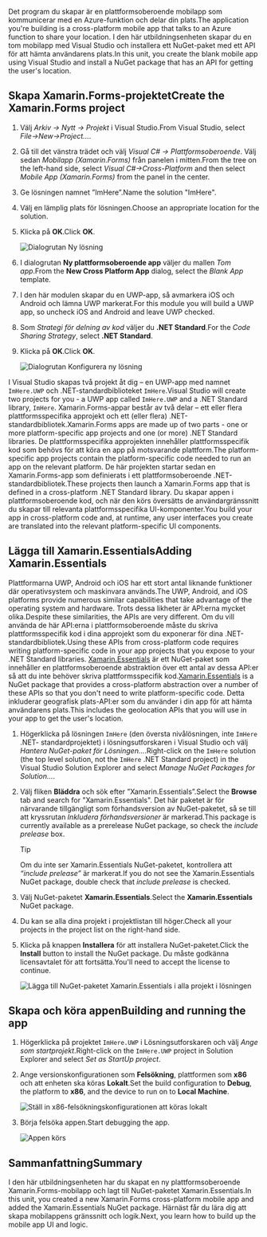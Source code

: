 <span data-ttu-id="cf8d5-101">Det program du skapar är en plattformsoberoende mobilapp som kommunicerar med en Azure-funktion och delar din plats.</span><span class="sxs-lookup"><span data-stu-id="cf8d5-101">The application you're building is a cross-platform mobile app that talks to an Azure function to share your location.</span></span> <span data-ttu-id="cf8d5-102">I den här utbildningsenheten skapar du en tom mobilapp med Visual Studio och installera ett NuGet-paket med ett API för att hämta användarens plats.</span><span class="sxs-lookup"><span data-stu-id="cf8d5-102">In this unit, you create the blank mobile app using Visual Studio and install a NuGet package that has an API for getting the user's location.</span></span>

## <a name="create-the-xamarinforms-project"></a><span data-ttu-id="cf8d5-103">Skapa Xamarin.Forms-projektet</span><span class="sxs-lookup"><span data-stu-id="cf8d5-103">Create the Xamarin.Forms project</span></span>

1. <span data-ttu-id="cf8d5-104">Välj *Arkiv -> Nytt -> Projekt* i Visual Studio.</span><span class="sxs-lookup"><span data-stu-id="cf8d5-104">From Visual Studio, select *File->New->Project...*.</span></span>

1. <span data-ttu-id="cf8d5-105">Gå till det vänstra trädet och välj *Visual C# -> Plattformsoberoende*. Välj sedan *Mobilapp (Xamarin.Forms)* från panelen i mitten.</span><span class="sxs-lookup"><span data-stu-id="cf8d5-105">From the tree on the left-hand side, select *Visual C#->Cross-Platform* and then select *Mobile App (Xamarin.Forms)* from the panel in the center.</span></span>

1. <span data-ttu-id="cf8d5-106">Ge lösningen namnet ”ImHere”.</span><span class="sxs-lookup"><span data-stu-id="cf8d5-106">Name the solution "ImHere".</span></span>

1. <span data-ttu-id="cf8d5-107">Välj en lämplig plats för lösningen.</span><span class="sxs-lookup"><span data-stu-id="cf8d5-107">Choose an appropriate location for the solution.</span></span>

1. <span data-ttu-id="cf8d5-108">Klicka på **OK**.</span><span class="sxs-lookup"><span data-stu-id="cf8d5-108">Click **OK**.</span></span>

    ![Dialogrutan Ny lösning](../media/2-new-solution-dialog.png)

1. <span data-ttu-id="cf8d5-110">I dialogrutan **Ny plattformsoberoende app** väljer du mallen *Tom app*.</span><span class="sxs-lookup"><span data-stu-id="cf8d5-110">From the **New Cross Platform App** dialog, select the *Blank App* template.</span></span>

1. <span data-ttu-id="cf8d5-111">I den här modulen skapar du en UWP-app, så avmarkera iOS och Android och lämna UWP markerat.</span><span class="sxs-lookup"><span data-stu-id="cf8d5-111">For this module you will build a UWP app, so uncheck iOS and Android and leave UWP checked.</span></span>

1. <span data-ttu-id="cf8d5-112">Som *Strategi för delning av kod* väljer du **.NET Standard**.</span><span class="sxs-lookup"><span data-stu-id="cf8d5-112">For the *Code Sharing Strategy*, select **.NET Standard**.</span></span>

1. <span data-ttu-id="cf8d5-113">Klicka på **OK**.</span><span class="sxs-lookup"><span data-stu-id="cf8d5-113">Click **OK**.</span></span>

    ![Dialogrutan Konfigurera ny lösning](../media/2-configure-solution-dialog.png)

<span data-ttu-id="cf8d5-115">I Visual Studio skapas två projekt åt dig – en UWP-app med namnet `ImHere.UWP` och .NET-standardbiblioteket `ImHere`.</span><span class="sxs-lookup"><span data-stu-id="cf8d5-115">Visual Studio will create two projects for you - a UWP app called `ImHere.UWP` and a .NET Standard library, `ImHere`.</span></span> <span data-ttu-id="cf8d5-116">Xamarin.Forms-appar består av två delar – ett eller flera plattformsspecifika approjekt och ett (eller flera) .NET-standardbibliotek.</span><span class="sxs-lookup"><span data-stu-id="cf8d5-116">Xamarin.Forms apps are made up of two parts - one or more platform-specific app projects and one (or more) .NET Standard libraries.</span></span> <span data-ttu-id="cf8d5-117">De plattformsspecifika approjekten innehåller plattformsspecifik kod som behövs för att köra en app på motsvarande plattform.</span><span class="sxs-lookup"><span data-stu-id="cf8d5-117">The platform-specific app projects contain the platform-specific code needed to run an app on the relevant platform.</span></span> <span data-ttu-id="cf8d5-118">De här projekten startar sedan en Xamarin.Forms-app som definierats i ett plattformsoberoende .NET-standardbibliotek.</span><span class="sxs-lookup"><span data-stu-id="cf8d5-118">These projects then launch a Xamarin.Forms app that is defined in a cross-platform .NET Standard library.</span></span> <span data-ttu-id="cf8d5-119">Du skapar appen i plattformsoberoende kod, och när den körs översätts de användargränssnitt du skapar till relevanta plattformsspecifika UI-komponenter.</span><span class="sxs-lookup"><span data-stu-id="cf8d5-119">You build your app in cross-platform code and, at runtime, any user interfaces you create are translated into the relevant platform-specific UI components.</span></span>

## <a name="adding-xamarinessentials"></a><span data-ttu-id="cf8d5-120">Lägga till Xamarin.Essentials</span><span class="sxs-lookup"><span data-stu-id="cf8d5-120">Adding Xamarin.Essentials</span></span>

<span data-ttu-id="cf8d5-121">Plattformarna UWP, Android och iOS har ett stort antal liknande funktioner där operativsystem och maskinvara används.</span><span class="sxs-lookup"><span data-stu-id="cf8d5-121">The UWP, Android, and iOS platforms provide numerous similar capabilities that take advantage of the operating system and hardware.</span></span> <span data-ttu-id="cf8d5-122">Trots dessa likheter är API:erna mycket olika.</span><span class="sxs-lookup"><span data-stu-id="cf8d5-122">Despite these similarities, the APIs are very different.</span></span> <span data-ttu-id="cf8d5-123">Om du vill använda de här API:erna i plattformsoberoende måste du skriva plattformsspecifik kod i dina approjekt som du exponerar för dina .NET-standardbibliotek.</span><span class="sxs-lookup"><span data-stu-id="cf8d5-123">Using these APIs from cross-platform code requires writing platform-specific code in your app projects that you expose to your .NET Standard libraries.</span></span> <span data-ttu-id="cf8d5-124">[Xamarin.Essentials](https://docs.microsoft.com/xamarin/essentials/?azure-portal=true) är ett NuGet-paket som innehåller en plattformsoberoende abstraktion över ett antal av dessa API:er så att du inte behöver skriva plattformsspecifik kod.</span><span class="sxs-lookup"><span data-stu-id="cf8d5-124">[Xamarin.Essentials](https://docs.microsoft.com/xamarin/essentials/?azure-portal=true) is a NuGet package that provides a cross-platform abstraction over a number of these APIs so that you don't need to write platform-specific code.</span></span> <span data-ttu-id="cf8d5-125">Detta inkluderar geografisk plats-API:er som du använder i din app för att hämta användarens plats.</span><span class="sxs-lookup"><span data-stu-id="cf8d5-125">This includes the geolocation APIs that you will use in your app to get the user's location.</span></span>

1. <span data-ttu-id="cf8d5-126">Högerklicka på lösningen `ImHere` (den översta nivålösningen, inte `ImHere` .NET- standardprojektet) i lösningsutforskaren i Visual Studio och välj *Hantera NuGet-paket för Lösningen...*.</span><span class="sxs-lookup"><span data-stu-id="cf8d5-126">Right-click on the `ImHere` solution (the top level solution, not the `ImHere` .NET Standard project) in the Visual Studio Solution Explorer and select *Manage NuGet Packages for Solution...*.</span></span>

1. <span data-ttu-id="cf8d5-127">Välj fliken **Bläddra** och sök efter ”Xamarin.Essentials”.</span><span class="sxs-lookup"><span data-stu-id="cf8d5-127">Select the **Browse** tab and search for "Xamarin.Essentials".</span></span> <span data-ttu-id="cf8d5-128">Det här paketet är för närvarande tillgängligt som förhandsversion av NuGet-paketet, så se till att kryssrutan *Inkludera förhandsversioner* är markerad.</span><span class="sxs-lookup"><span data-stu-id="cf8d5-128">This package is currently available as a prerelease NuGet package, so check the *include prelease* box.</span></span>

    > [!TIP]
    > <span data-ttu-id="cf8d5-129">Om du inte ser Xamarin.Essentials NuGet-paketet, kontrollera att *“include prelease”* är markerat.</span><span class="sxs-lookup"><span data-stu-id="cf8d5-129">If you do not see the Xamarin.Essentials NuGet package, double check that *include prelease* is checked.</span></span> 

1. <span data-ttu-id="cf8d5-130">Välj NuGet-paketet **Xamarin.Essentials**.</span><span class="sxs-lookup"><span data-stu-id="cf8d5-130">Select the **Xamarin.Essentials** NuGet package.</span></span>

1. <span data-ttu-id="cf8d5-131">Du kan se alla dina projekt i projektlistan till höger.</span><span class="sxs-lookup"><span data-stu-id="cf8d5-131">Check all your projects in the project list on the right-hand side.</span></span>

1. <span data-ttu-id="cf8d5-132">Klicka på knappen **Installera** för att installera NuGet-paketet.</span><span class="sxs-lookup"><span data-stu-id="cf8d5-132">Click the **Install** button to install the NuGet package.</span></span> <span data-ttu-id="cf8d5-133">Du måste godkänna licensavtalet för att fortsätta.</span><span class="sxs-lookup"><span data-stu-id="cf8d5-133">You'll need to accept the license to continue.</span></span>

    ![Lägga till NuGet-paketet Xamarin.Essentials i alla projekt i lösningen](../media/2-add-essentials-nuget.png)

## <a name="building-and-running-the-app"></a><span data-ttu-id="cf8d5-135">Skapa och köra appen</span><span class="sxs-lookup"><span data-stu-id="cf8d5-135">Building and running the app</span></span>

1. <span data-ttu-id="cf8d5-136">Högerklicka på projektet `ImHere.UWP` i Lösningsutforskaren och välj *Ange som startprojekt*.</span><span class="sxs-lookup"><span data-stu-id="cf8d5-136">Right-click on the `ImHere.UWP` project in Solution Explorer and select *Set as StartUp project*.</span></span>

1. <span data-ttu-id="cf8d5-137">Ange versionskonfigurationen som **Felsökning**, plattformen som **x86** och att enheten ska köras **Lokalt**.</span><span class="sxs-lookup"><span data-stu-id="cf8d5-137">Set the build configuration to **Debug**, the platform to **x86**, and the device to run on to **Local Machine**.</span></span>

    ![Ställ in x86-felsökningskonfigurationen att köras lokalt](../media/2-debug-configuration.png)

1. <span data-ttu-id="cf8d5-139">Börja felsöka appen.</span><span class="sxs-lookup"><span data-stu-id="cf8d5-139">Start debugging the app.</span></span>

    ![Appen körs](../media/2-debuging-app.png)

## <a name="summary"></a><span data-ttu-id="cf8d5-141">Sammanfattning</span><span class="sxs-lookup"><span data-stu-id="cf8d5-141">Summary</span></span>

<span data-ttu-id="cf8d5-142">I den här utbildningsenheten har du skapat en ny plattformsoberoende Xamarin.Forms-mobilapp och lagt till NuGet-paketet Xamarin.Essentials.</span><span class="sxs-lookup"><span data-stu-id="cf8d5-142">In this unit, you created a new Xamarin.Forms cross-platform mobile app and added the Xamarin.Essentials NuGet package.</span></span> <span data-ttu-id="cf8d5-143">Härnäst får du lära dig att skapa mobilappens gränssnitt och logik.</span><span class="sxs-lookup"><span data-stu-id="cf8d5-143">Next, you learn how to build up the mobile app UI and logic.</span></span>
